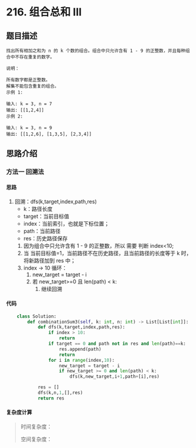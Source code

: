 #   216. 组合总和 III

## 题目描述

    找出所有相加之和为 n 的 k 个数的组合。组合中只允许含有 1 - 9 的正整数，并且每种组合中不存在重复的数字。

    说明：

    所有数字都是正整数。
    解集不能包含重复的组合。 
    示例 1:

    输入: k = 3, n = 7
    输出: [[1,2,4]]
    示例 2:

    输入: k = 3, n = 9
    输出: [[1,2,6], [1,3,5], [2,3,4]]

## 思路介绍

### 方法一 回溯法

#### 思路

1. 回溯：dfs(k,target,index,path,res) 
   -  k：路径长度
   -  target：当前目标值
   -  index：当前索引，也就是下标位置；
   -  path：当前路径
   -  res：历史路径保存
   1. 因为组合中只允许含有 1 - 9 的正整数，所以 需要 判断 index<10;
   2.  当 当前目标值=1，当前路径不在历史路径，且当前路径的长度等于 k 时，将新路径加到 res 中；
   3.  index -> 10 循环：
       1. new_target = target - i
       2. 若 new_target>=0 且 len(path) < k:
          1. 继续回溯

#### 代码

```python
    class Solution:
        def combinationSum3(self, k: int, n: int) -> List[List[int]]:
            def dfs(k,target,index,path,res):
                if index > 10:
                    return
                if target == 0 and path not in res and len(path)==k:
                    res.append(path)
                    return
                for i in range(index,10):
                    new_target = target - i
                    if new_target >= 0 and len(path) < k:
                        dfs(k,new_target,i+1,path+[i],res)

            res = []
            dfs(k,n,1,[],res)
            return res
```

#### 复杂度计算

> 时间复杂度：
> 
> 空间复杂度：


